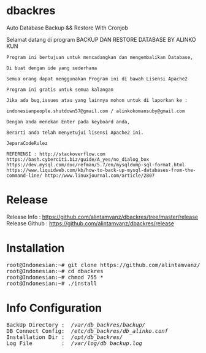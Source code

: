 # dbackres
Auto Database Backup &amp;&amp; Restore With Cronjob



Selamat datang di program BACKUP DAN RESTORE DATABASE BY ALINKO KUN

    Program ini bertujuan untuk mencadangkan dan mengembalikan Database,

    Di buat dengan ide yang sederhana

    Semua orang dapat menggunakan Program ini di bawah Lisensi Apache2

    Program ini gratis untuk semua kalangan

    Jika ada bug,issues atau yang lainnya mohon untuk di laporkan ke :

    indonesianpeople.shutdown57@gmail.com / alinkokomansuby@gmail.com

    Dengan anda menekan Enter pada keyboard anda,

    Berarti anda telah menyetujui lisensi Apache2 ini.

    JeparaCodeRulez

    REFERENSI : http://stackoverflow.com https://bash.cyberciti.biz/guide/A_yes/no_dialog_box https://dev.mysql.com/doc/refman/5.7/en/mysqldump-sql-format.html https://www.liquidweb.com/kb/how-to-back-up-mysql-databases-from-the-command-line/ http://www.linuxjournal.com/article/2807

# Release

Release Info    : https://github.com/alintamvanz/dbackres/tree/master/release <br/>
Release Github  : https://github.com/alintamvanz/dbackres/release 

# Installation
<pre>
root@Indonesian:~# git clone https://github.com/alintamvanz/dbackres.git
root@Indonesian:~# cd dbackres
root@Indonesian:~# chmod 755 *
root@Indonesian:~# ./install
</pre>

# Info Configuration
<pre>
BackUp Directory : <i> /var/db_backres/backup/</i>
DB Connect Config: <i> /etc/db_backres/db_alinko.conf </i>
Installation Dir : <i> /opt/db_backres/ </i>
Log File         : <i> /var/log/db_backup.log </i>
</pre>
